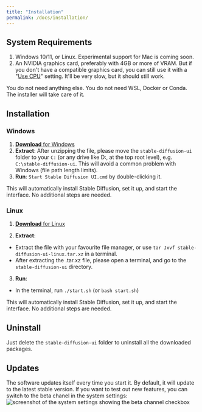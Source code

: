 ```yaml
---
title: "Installation"
permalink: /docs/installation/
---
```


## System Requirements
1. Windows 10/11, or Linux. Experimental support for Mac is coming soon.
2. An NVIDIA graphics card, preferably with 4GB or more of VRAM. But if you don't have a compatible graphics card, you can still use it with a "[Use CPU](/docs/settings/#system-settings)" setting. It'll be very slow, but it should still work.

You do not need anything else. You do not need WSL, Docker or Conda. The installer will take care of it.

## Installation

### Windows
1. [**Download** for Windows](https://github.com/cmdr2/stable-diffusion-ui/releases/download/v2.5.15/stable-diffusion-ui-windows.zip)
2. **Extract**:
    After unzipping the file, please move the `stable-diffusion-ui` folder to your `C:` (or any drive like D:, at the top root level), e.g. `C:\stable-diffusion-ui`. This will avoid a common problem with Windows (file path length limits).
3. **Run**:
    `Start Stable Diffusion UI.cmd` by double-clicking it.

This will automatically install Stable Diffusion, set it up, and start the interface. No additional steps are needed.

### Linux
1. [**Download** for Linux](https://github.com/cmdr2/stable-diffusion-ui/releases/download/v2.5.15/stable-diffusion-ui-linux.zip)

2. **Extract**:
  - Extract the file with your favourite file manager, or use `tar Jxvf stable-diffusion-ui-linux.tar.xz` in a terminal.
  - After extracting the .tar.xz file, please open a terminal, and go to the `stable-diffusion-ui` directory.

3. **Run**:
  - In the terminal, run `./start.sh` (or `bash start.sh`)

This will automatically install Stable Diffusion, set it up, and start the interface. No additional steps are needed.

## Uninstall
Just delete the `stable-diffusion-ui` folder to uninstall all the downloaded packages.

## Updates
The software updates itself every time you start it. By default, it will update to the latest stable version. If you want to test out new features, you can 
switch to the beta chanel in the system settings:
![screenshot of the system settings showing the beta channel checkbox](/media/system-settings-v2.jpg)

